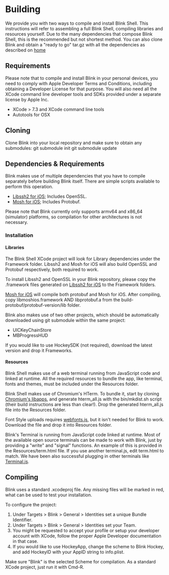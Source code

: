# Building
We provide you with two ways to compile and install Blink Shell. This instructions will refer to assembling
a full Blink Shell, compiling libraries and resources yourself. Due to the many dependencies that compose 
Blink Shell, this is the recommended but not shortest method. You can also clone Blink and obtain a "ready to go"
tar.gz with all the dependencies as described on [home](https://github.com/blinksh/blink)

## Requirements
Please note that to compile and install Blink in your personal
devices, you need to comply with Apple Developer Terms and Conditions,
including obtaining a Developer License for that purpose. You will also
need all the XCode command line developer tools and SDKs provided under
a separate license by Apple Inc.
- XCode > 7.3 and XCode command line tools
- Autotools for OSX

## Cloning
Clone Blink into your local repository and make sure to obtain any submodules:
git submodule init
git submodule update

## Dependencies & Requirements
Blink makes use of multiple dependencies that you have to compile
separately before building Blink itself. There are simple scripts available
to perform this operation.
- [Libssh2 for iOS](https://github.com/carloscabanero/libssh2-for-iOS); Includes OpenSSL.
- [Mosh for iOS](https://github.com/blinksh/build-mosh); Includes Protobuf.

Please note that Blink currently only supports armv64 and x86_64 (simulator)
platforms, so compilation for other architectures is not necessary.

### Installation
#### Libraries
The Blink Shell XCode project will look for Library dependencies under the Framework folder. Libssh2 and Mosh for iOS will
also build OpenSSL and Protobuf respectively, both required to work.

To install Libssh2 and OpenSSL in your Blink repository, please copy
the .framework files generated on [Libssh2 for iOS](https://github.com/carloscabanero/libssh2-for-iOS) to the Framework folders.

[Mosh for iOS](https://github.com/blinksh/build-mosh) will compile both protobuf and Mosh for iOS.
After compiling, copy libmoshios.framework AND libprotobuf.a from the build-protobuf/protobuf-version/lib folder.

Blink also makes use of two other projects, which should be automatically downloaded using git submodule
within the same project:
- UICKeyChainStore
- MBProgressHUD

If you would like to use HockeySDK (not required), download the latest version and drop it Frameworks.

#### Resources
Blink Shell makes use of a web terminal running from JavaScript code and linked at runtime. All the required
resources to bundle the app, like terminal, fonts and themes, must be included under the Resources folder.

Blink Shell makes use of Chromium's HTerm. To bundle it, start by cloning [Chromium's libapps](https://chromium.googlesource.com/apps/libapps/+/master/hterm), 
and generate hterm_all.js with the bin/mkdist.sh script (their build instructions are less than clear!). 
Drop the generated hterm_all.js file into the Resources folder.

Font Style uploads requires [webfonts.js](https://github.com/typekit/webfontloader), but it isn't
needed for Blink to work. Download the file and drop it into Resources folder.

Blink's Terminal is running from JavaScript code linked at runtime.
Most of the available open source terminals can be made to work with Blink,
just by providing a "write" and "signal" functions. An example of this
is provided in the Resources/term.html file. If you use another 
terminal.js, edit term.html to match. We have been also successful plugging in other
terminals like [Terminal.js](http://terminal.js.org).

## Compiling
Blink uses a standard .xcodeproj file. Any missing files will be marked in
red, what can be used to test your installation.

To configure the project:
1. Under Targets > Blink > General > Identities set a unique Bundle Identifier.
2. Under Targets > Blink > General > Identities set your Team.
3. You might be requested to accept your profile or setup your developer account
with XCode, follow the proper Apple Developer documentation in that case.
4. If you would like to use HockeyApp, change the scheme to Blink Hockey, and add HockeyID with your AppID string to info.plist.

Make sure "Blink" is the selected Scheme for compilation. As a standard XCode project, just run it with Cmd-R.
